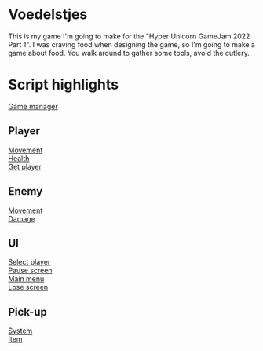 # Voedelstjes

This is my game I'm going to make for the "Hyper Unicorn GameJam 2022 Part 1". I was craving food when designing the game, so I'm going to make a game about food. You walk around to gather some tools, avoid the cutlery.

# Script highlights

[Game manager](Voedelstjes/Assets/Scripts/GameManger.cs)

## Player
[Movement](Voedelstjes/Assets/Scripts/Player/PlayerMovement.cs)<br>
[Health](Voedelstjes/Assets/Scripts/Player/PlayerHealth.cs)<br>
[Get player](Voedelstjes/Assets/Scripts/Player/GetPlayer.cs)<br>

## Enemy
[Movement](Voedelstjes/Assets/Scripts/Enemy/EnemyMovement.cs)<br>
[Damage](Voedelstjes/Assets/Scripts/Enemy/EnemyDamage.cs)<br>

## UI
[Select player](Voedelstjes/Assets/Scripts/Menu's/PlayerSlecet.cs)<br>
[Pause screen](Voedelstjes/Assets/Scripts/Menu's/PauseMenu.cs)<br>
[Main menu](Voedelstjes/Assets/Scripts/Menu's/MainMenu.cs)<br>
[Lose screen](Voedelstjes/Assets/Scripts/Menu's/LoseScreen.cs)<br>

## Pick-up
[System](Voedelstjes/Assets/Scripts/Pickup/AllItems.cs)<br>
[Item](Voedelstjes/Assets/Scripts/Pickup/Item.cs)<br>